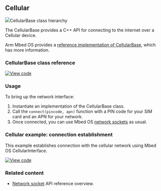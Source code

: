 <h2 id="cellular-api">Cellular</h2>

<span class="images">![](https://os.mbed.com/docs/v5.8/mbed-os-api-doxy/class_cellular_base.png)<span>CellularBase class hierarchy</span></span>

The CellularBase provides a C++ API for connecting to the internet over a Cellular device.

Arm Mbed OS provides a [reference implementation of CellularBase](https://os.mbed.com/docs/v5.8/mbed-os-api-doxy/_easy_cellular_connection_8h_source.html), which has more information.

### CellularBase class reference

[![View code](https://www.mbed.com/embed/?type=library)](https://os.mbed.com/docs/v5.8/mbed-os-api-doxy/class_cellular_base.html)

### Usage

To bring up the network interface:

1. Instantiate an implementation of the CellularBase class.
1. Call the `connect(pincode, apn)` function with a PIN code for your SIM card and an APN for your network.
1. Once connected, you can use Mbed OS [network sockets](/docs/v5.8/reference/network-socket.html) as usual.

### Cellular example: connection establishment

This example establishes connection with the cellular network using Mbed OS CellularInterface.

[![View code](https://www.mbed.com/embed/?url=https://os.mbed.com/teams/mbed-os-examples/code/mbed-os-example-cellular/)](https://os.mbed.com/teams/mbed-os-examples/code/mbed-os-example-cellular/file/0f644d6045cf/main.cpp)

### Related content

- [Network socket](/docs/v5.8/reference/network-socket.html) API reference overview.
